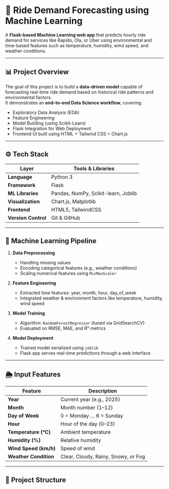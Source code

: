 # 🚖 Ride Demand Forecasting using Machine Learning

A **Flask-based Machine Learning web app** that predicts hourly ride demand for services like Rapido, Ola, or Uber using environmental and time-based features such as temperature, humidity, wind speed, and weather conditions.

---

## 📊 Project Overview
The goal of this project is to build a **data-driven model** capable of forecasting real-time ride demand based on historical ride patterns and environmental factors.  
It demonstrates an **end-to-end Data Science workflow**, covering:
- Exploratory Data Analysis (EDA)
- Feature Engineering
- Model Building (using Scikit-Learn)
- Flask Integration for Web Deployment
- Frontend UI built using HTML + Tailwind CSS + Chart.js

---

## ⚙️ Tech Stack
| Layer | Tools & Libraries |
|-------|-------------------|
| **Language** | Python 3 |
| **Framework** | Flask |
| **ML Libraries** | Pandas, NumPy, Scikit-learn, Joblib |
| **Visualization** | Chart.js, Matplotlib |
| **Frontend** | HTML5, TailwindCSS |
| **Version Control** | Git & GitHub |

---

## 🧠 Machine Learning Pipeline

1. **Data Preprocessing**
   - Handling missing values  
   - Encoding categorical features (e.g., weather conditions)  
   - Scaling numerical features using `MinMaxScaler`  

2. **Feature Engineering**
   - Extracted time features: year, month, hour, day_of_week  
   - Integrated weather & environment factors like temperature, humidity, wind speed  

3. **Model Training**
   - Algorithm: `RandomForestRegressor` (tuned via GridSearchCV)  
   - Evaluated on RMSE, MAE, and R² metrics  

4. **Model Deployment**
   - Trained model serialized using `joblib`  
   - Flask app serves real-time predictions through a web interface  

---

## 🌦 Input Features

| Feature | Description |
|----------|-------------|
| **Year** | Current year (e.g., 2025) |
| **Month** | Month number (1–12) |
| **Day of Week** | 0 = Monday … 6 = Sunday |
| **Hour** | Hour of the day (0–23) |
| **Temperature (°C)** | Ambient temperature |
| **Humidity (%)** | Relative humidity |
| **Wind Speed (km/h)** | Speed of wind |
| **Weather Condition** | Clear, Cloudy, Rainy, Snowy, or Fog |

---

## 🧩 Project Structure

